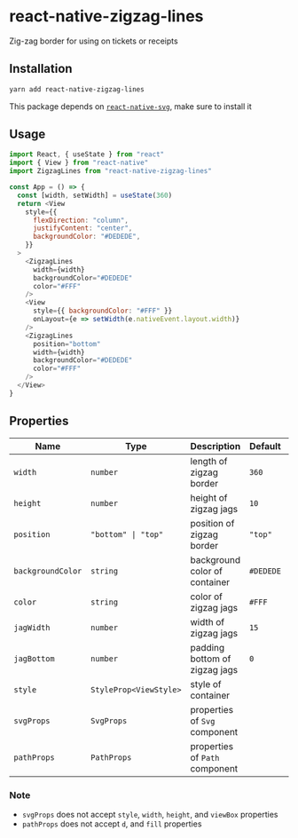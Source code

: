 # react-native-zigzag-lines
Zig-zag border for using on tickets or receipts

## Installation
```bash
yarn add react-native-zigzag-lines
```
This package depends on [`react-native-svg`](https://github.com/react-native-svg/react-native-svg), make sure to install it

## Usage
```js
import React, { useState } from "react"
import { View } from "react-native"
import ZigzagLines from "react-native-zigzag-lines"

const App = () => {
  const [width, setWidth] = useState(360)
  return <View
    style={{
      flexDirection: "column",
      justifyContent: "center",
      backgroundColor: "#DEDEDE",
    }}
  >
    <ZigzagLines
      width={width}
      backgroundColor="#DEDEDE"
      color="#FFF"
    />
    <View
      style={{ backgroundColor: "#FFF" }}
      onLayout={e => setWidth(e.nativeEvent.layout.width)}
    />
    <ZigzagLines
      position="bottom"
      width={width}
      backgroundColor="#DEDEDE"
      color="#FFF"
    />
  </View>
}
```

## Properties

| Name               | Type                    | Description                     | Default          | Required  |
| ------------------ | ----------------------- | ------------------------------- | ---------------- | --------- |
| `width`            | `number`                | length of zigzag border         | `360`            | Yes       |
| `height`           | `number`                | height of zigzag jags           | `10`             | No        |
| `position`         | `"bottom" \| "top"`     | position of zigzag border       | `"top"`          | No        |
| `backgroundColor`  | `string`                | background color of container   | `#DEDEDE`        | No        |
| `color`            | `string`                | color of zigzag jags            | `#FFF`           | No        |
| `jagWidth`         | `number`                | width of zigzag jags            | `15`             | No        |
| `jagBottom`        | `number`                | padding bottom of zigzag jags   | `0`              | No        |
| `style`            | `StyleProp<ViewStyle>`  | style of container              |                  | No        |
| `svgProps`         | `SvgProps`              | properties of `Svg` component   |                  | No        |
| `pathProps`        | `PathProps`             | properties of `Path` component  |                  | No        |

### Note

- `svgProps` does not accept `style`, `width`, `height`, and `viewBox` properties
- `pathProps` does not accept `d`, and `fill` properties

